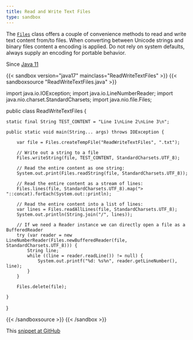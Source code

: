 ```yaml
---
title: Read and Write Text Files
type: sandbox
---
```


The [`Files`](https://docs.oracle.com/en/java/javase/17/docs/api/java.base/java/nio/file/Files.html) class offers a couple of convenience methods
 to read and write text content from/to files. When converting between Unicode
 strings and binary files content a encoding is applied. Do not rely on system
 defaults, always supply an encoding for portable behavior.

Since [Java 11](/jdk/11)

{{< sandbox version="java17" mainclass="ReadWriteTextFiles" >}}
{{< sandboxsource "ReadWriteTextFiles.java" >}}

import java.io.IOException;
import java.io.LineNumberReader;
import java.nio.charset.StandardCharsets;
import java.nio.file.Files;

public class ReadWriteTextFiles {

	static final String TEST_CONTENT = "Line 1\nLine 2\nLine 3\n";

	public static void main(String... args) throws IOException {

		var file = Files.createTempFile("ReadWriteTextFiles", ".txt");

		// Write out a string to a file
		Files.writeString(file, TEST_CONTENT, StandardCharsets.UTF_8);

		// Read the entire content as one string:
		System.out.print(Files.readString(file, StandardCharsets.UTF_8));

		// Read the entire content as a stream of lines:
		Files.lines(file, StandardCharsets.UTF_8).map("> "::concat).forEach(System.out::println);

		// Read the entire content into a list of lines:
		var lines = Files.readAllLines(file, StandardCharsets.UTF_8);
		System.out.println(String.join("/", lines));

		// If we need a Reader instance we can directly open a file as a BufferedReader
		try (var reader = new LineNumberReader(Files.newBufferedReader(file, StandardCharsets.UTF_8))) {
			String line;
			while ((line = reader.readLine()) != null) {
				System.out.printf("%d: %s%n", reader.getLineNumber(), line);
			}
		}

		Files.delete(file);

	}

}

{{< /sandboxsource >}}
{{< /sandbox >}}

This [snippet at GitHub](https://github.com/marchof/io.javaalmanac.snippets/tree/master/src/main/java/io/javaalmanac/snippets/io/ReadWriteTextFiles.java)
